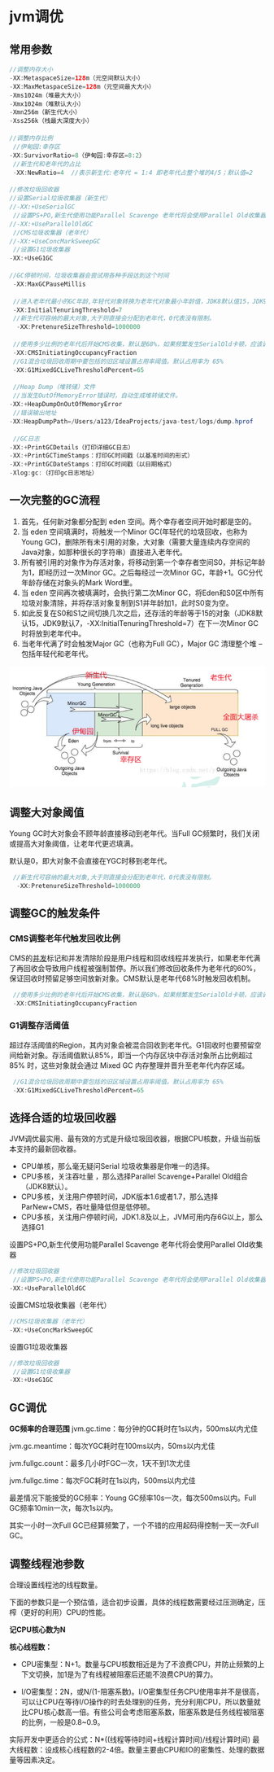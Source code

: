 # jvm调优

## 常用参数

```java
//调整内存大小
-XX:MetaspaceSize=128m（元空间默认大小）
-XX:MaxMetaspaceSize=128m（元空间最大大小）
-Xms1024m（堆最大大小）
-Xmx1024m（堆默认大小）
-Xmn256m（新生代大小）
-Xss256k（栈最大深度大小）
 
//调整内存比例
 //伊甸园:幸存区
-XX:SurvivorRatio=8（伊甸园:幸存区=8:2）
 //新生代和老年代的占比
 -XX:NewRatio=4  //表示新生代:老年代 = 1:4 即老年代占整个堆的4/5；默认值=2
 
//修改垃圾回收器
//设置Serial垃圾收集器（新生代）
//-XX:+UseSerialGC
 //设置PS+PO,新生代使用功能Parallel Scavenge 老年代将会使用Parallel Old收集器
//-XX:+UseParallelOldGC
 //CMS垃圾收集器（老年代）
//-XX:+UseConcMarkSweepGC
 //设置G1垃圾收集器
-XX:+UseG1GC
 
//GC停顿时间，垃圾收集器会尝试用各种手段达到这个时间
 -XX:MaxGCPauseMillis
 
 //进入老年代最小的GC年龄,年轻代对象转换为老年代对象最小年龄值，JDK8默认值15，JDK9默认值7
 -XX:InitialTenuringThreshold=7
 //新生代可容纳的最大对象,大于则直接会分配到老年代，0代表没有限制。
  -XX:PretenureSizeThreshold=1000000
 
 //使用多少比例的老年代后开始CMS收集，默认是68%，如果频繁发生SerialOld卡顿，应该调小
 -XX:CMSInitiatingOccupancyFraction 
 //G1混合垃圾回收周期中要包括的旧区域设置占用率阈值。默认占用率为 65%
 -XX:G1MixedGCLiveThresholdPercent=65
 
 //Heap Dump（堆转储）文件
 //当发生OutOfMemoryError错误时，自动生成堆转储文件。
-XX:+HeapDumpOnOutOfMemoryError 
 //错误输出地址
-XX:HeapDumpPath=/Users/a123/IdeaProjects/java-test/logs/dump.hprof
 
 //GC日志
-XX:+PrintGCDetails（打印详细GC日志）
-XX:+PrintGCTimeStamps：打印GC时间戳（以基准时间的形式）
-XX:+PrintGCDateStamps：打印GC时间戳（以日期格式）
-Xlog:gc:（打印gc日志地址）
```

## 一次完整的GC流程

1. 首先，任何新对象都分配到 eden 空间。两个幸存者空间开始时都是空的。
2. 当 eden 空间填满时，将触发一个Minor GC(年轻代的垃圾回收，也称为Young GC)，删除所有未引用的对象，大对象（需要大量连续内存空间的Java对象，如那种很长的字符串）直接进入老年代。
3. 所有被引用的对象作为存活对象，将移动到第一个幸存者空间S0，并标记年龄为1，即经历过一次Minor GC。之后每经过一次Minor GC，年龄+1。GC分代年龄存储在对象头的Mark Word里。
4. 当 eden 空间再次被填满时，会执行第二次Minor GC，将Eden和S0区中所有垃圾对象清除，并将存活对象复制到S1并年龄加1，此时S0变为空。
5. 如此反复在S0和S1之间切换几次之后，还存活的年龄等于15的对象（JDK8默认15，JDK9默认7，-XX:InitialTenuringThreshold=7）在下一次Minor GC时将放到老年代中。 
6. 当老年代满了时会触发Major GC（也称为Full GC），Major GC 清理整个堆 – 包括年轻代和老年代。

![image-20241206194642582](images/image-20241206194642582.png)

## 调整大对象阈值

Young GC时大对象会不顾年龄直接移动到老年代。当Full GC频繁时，我们关闭或提高大对象阈值，让老年代更迟填满。

默认是0，即大对象不会直接在YGC时移到老年代。

```java
 //新生代可容纳的最大对象,大于则直接会分配到老年代，0代表没有限制。
  -XX:PretenureSizeThreshold=1000000
```

## 调整GC的触发条件

### CMS调整老年代触发回收比例

CMS的[并发](https://marketing.csdn.net/p/3127db09a98e0723b83b2914d9256174?pId=2782&utm_source=glcblog&spm=1001.2101.3001.7020)标记和并发清除阶段是用户线程和回收线程并发执行，如果老年代满了再回收会导致用户线程被强制暂停。所以我们修改回收条件为老年代的60%，保证回收时预留足够空间放新对象。CMS默认是老年代68%时触发回收机制。

```java
 //使用多少比例的老年代后开始CMS收集，默认是68%，如果频繁发生SerialOld卡顿，应该调小
 -XX:CMSInitiatingOccupancyFraction
```

### G1调整存活阈值

超过存活阈值的Region，其内对象会被混合回收到老年代。G1回收时也要预留空间给新对象。存活阈值默认85%，即当一个内存区块中存活对象所占比例超过 85% 时，这些对象就会通过 Mixed GC 内存整理并晋升至老年代内存区域。

```java
 //G1混合垃圾回收周期中要包括的旧区域设置占用率阈值。默认占用率为 65%
 -XX:G1MixedGCLiveThresholdPercent=65
```

## 选择合适的垃圾回收器
JVM调优最实用、最有效的方式是升级垃圾回收器，根据CPU核数，升级当前版本支持的最新回收器。

- CPU单核，那么毫无疑问Serial 垃圾收集器是你唯一的选择。
- CPU多核，关注吞吐量 ，那么选择Parallel Scavenge+Parallel Old组合（JDK8默认）。
- CPU多核，关注用户停顿时间，JDK版本1.6或者1.7，那么选择ParNew+CMS，吞吐量降低但是低停顿。
- CPU多核，关注用户停顿时间，JDK1.8及以上，JVM可用内存6G以上，那么选择G1

设置PS+PO,新生代使用功能Parallel Scavenge 老年代将会使用Parallel Old收集器 

```java
//修改垃圾回收器
 //设置PS+PO,新生代使用功能Parallel Scavenge 老年代将会使用Parallel Old收集器
-XX:+UseParallelOldGC

```

设置CMS垃圾收集器（老年代）

```java
//CMS垃圾收集器（老年代）
-XX:+UseConcMarkSweepGC
```

设置G1垃圾收集器 

```java
//修改垃圾回收器
 //设置G1垃圾收集器
-XX:+UseG1GC
```

## GC调优
**GC频率的合理范围**
jvm.gc.time：每分钟的GC耗时在1s以内，500ms以内尤佳

jvm.gc.meantime：每次YGC耗时在100ms以内，50ms以内尤佳

jvm.fullgc.count：最多几小时FGC一次，1天不到1次尤佳

jvm.fullgc.time：每次FGC耗时在1s以内，500ms以内尤佳

最差情况下能接受的GC频率：Young GC频率10s一次，每次500ms以内。Full GC频率10min一次，每次1s以内。

其实一小时一次Full GC已经算频繁了，一个不错的应用起码得控制一天一次Full GC。

## 调整线程池参数
合理设置线程池的线程数量。

下面的参数只是一个预估值，适合初步设置，具体的线程数需要经过压测确定，压榨（更好的利用）CPU的性能。

**记CPU核心数为N**

**核心线程数：**

- CPU密集型：N+1。数量与CPU核数相近是为了不浪费CPU，并防止频繁的上下文切换，加1是为了有线程被阻塞后还能不浪费CPU的算力。

- I/O密集型：2N，或N/(1-阻塞系数)。I/O密集型任务CPU使用率并不是很高，可以让CPU在等待I/O操作的时去处理别的任务，充分利用CPU，所以数量就比CPU核心数高一倍。有些公司会考虑阻塞系数，阻塞系数是任务线程被阻塞的比例，一般是0.8~0.9。

实际开发中更适合的公式：N*((线程等待时间+线程计算时间)/线程计算时间)
最大线程数：设成核心线程数的2-4倍。数量主要由CPU和IO的密集性、处理的数据量等因素决定。